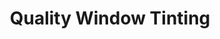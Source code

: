 ---
title: "Quality Window Tinting"
url: /las-cruces/quality-window-tinting/
shop: Autowerkstatt
---